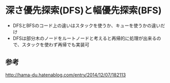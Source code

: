 深さ優先探索(DFS)と幅優先探索(BFS)
==================================

- DFSとBFSのコード上の違いはスタックを使うか、キューを使うかの違いだけ
- DFSは部分木のノードをルートノードと考えると再帰的に処理が出来るので、スタックを使わず再帰でも実装可

## 参考
http://hama-du.hatenablog.com/entry/2014/12/07/182113
